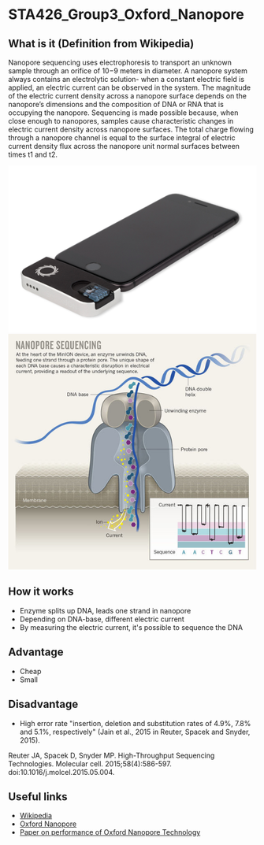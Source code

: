 # STA426_Group3_Oxford_Nanopore


## What is it (Definition from Wikipedia)

Nanopore sequencing uses electrophoresis to transport an unknown sample through an orifice of 10−9 meters in diameter. A nanopore system always contains an electrolytic solution- when a constant electric field is applied, an electric current can be observed in the system. The magnitude of the electric current density across a nanopore surface depends on the nanopore’s dimensions and the composition of DNA or RNA that is occupying the nanopore. Sequencing is made possible because, when close enough to nanopores, samples cause characteristic changes in electric current density across nanopore surfaces. The total charge flowing through a nanopore channel is equal to the surface integral of electric current density flux across the nanopore unit normal surfaces between times t1 and t2.

![Device](/Device.png)
![Technology](/Nanopore_Seq.jpg)

## How it works

* Enzyme splits up DNA, leads one strand in nanopore
* Depending on DNA-base, different electric current
* By measuring the electric current, it's possible to sequence the DNA

## Advantage

* Cheap
* Small

## Disadvantage

* High error rate
"insertion, deletion and substitution rates of 4.9%, 7.8% and 5.1%, respectively" (Jain et al., 2015 in Reuter, Spacek and Snyder, 2015).

Reuter JA, Spacek D, Snyder MP. High-Throughput Sequencing Technologies. Molecular cell. 2015;58(4):586-597. doi:10.1016/j.molcel.2015.05.004.
## Useful links	

* [Wikipedia](https://en.wikipedia.org/wiki/Oxford_Nanopore_Technologies)
* [Oxford Nanopore](nanoporetech.com)
* [Paper on performance of Oxford Nanopore Technology](https://www.sciencedirect.com/science/article/pii/S2214753515000224)
